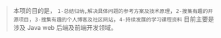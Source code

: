 > 本项的目的是， `1-总结归纳,解决具体问题的参考方案及技术原理`，`2-搜集有趣的开源项目`，`3-搜集有趣的个人博客及社区网站`，`4-持续发展的学习课程资料` 目前主要是涉及 Java web 后端及前端开发领域。
